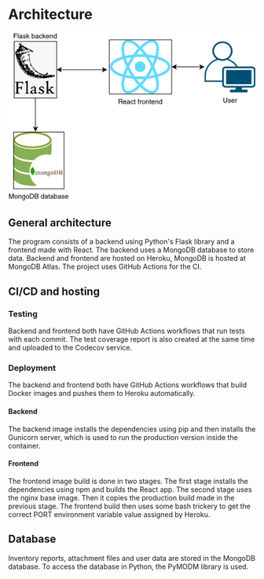 # Architecture
![Architecture diagram](architecture_diagram.png)

## General architecture
The program consists of a backend using Python's Flask library and a frontend made with React.
The backend uses a MongoDB database to store data. Backend and frontend are hosted on Heroku, MongoDB is hosted
at MongoDB Atlas. The project uses GitHub Actions for the CI.

## CI/CD and hosting
### Testing
Backend and frontend both have GitHub Actions workflows that run tests with each commit.
The test coverage report is also created at the same time and uploaded to the Codecov service.

### Deployment
The backend and frontend both have GitHub Actions workflows that build Docker images and pushes them to Heroku
automatically.

#### Backend
The backend image installs the dependencies using pip and then installs the Gunicorn server, which is used to run
the production version inside the container.

#### Frontend
The frontend image build is done in two stages. The first stage installs the dependencies using npm and builds the
React app. The second stage uses the nginx base image. Then it copies the production build made in the previous stage.
The frontend build then uses some bash trickery to get the correct PORT environment variable value assigned by Heroku.

## Database
Inventory reports, attachment files and user data are stored in the MongoDB database. To access the database in Python,
the PyMODM library is used.
